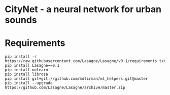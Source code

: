 # CityNet - a neural network for urban sounds




# Requirements

    pip install -r https://raw.githubusercontent.com/Lasagne/Lasagne/v0.1/requirements.txt
    pip install Lasagne==0.1
    pip install nolearn
    pip install librosa
    pip install git+git://github.com/mdfirman/ml_helpers.git@master
    pip install --upgrade https://github.com/Lasagne/Lasagne/archive/master.zip
